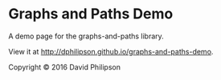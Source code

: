 # Graphs and Paths Demo

A demo page for the graphs-and-paths library.

View it at <http://dphilipson.github.io/graphs-and-paths-demo>.

Copyright © 2016 David Philipson
